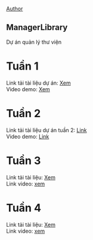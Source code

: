 [Author](https://github.com/nqmgaming/ManagerLibrary)

## ManagerLibrary
Dự án quản lý thư viện <br>
# Tuần 1
Link tải tài liệu dự án: <a href="https://acrobat.adobe.com/id/urn:aaid:sc:AP:baa10abb-aff6-4fd0-8e3e-fe05dce39870">Xem</a> <br/>
Video demo: <a href = "https://www.dropbox.com/scl/fi/v66eg91946n2n66j30k0y/bandicam-2023-09-20-14-18-53-585.mp4?rlkey=pd0h0w4gmwjr8llvvr3631kc1&dl=0">Xem</a> <br>
# Tuần 2 
Link tải tài liệu dự án tuần 2: <a href="https://acrobat.adobe.com/id/urn:aaid:sc:ap:8682b6bf-d132-44d0-b3a2-e02a81e2fa56">Link</a> <br>
Video demo: <a href = "https://www.dropbox.com/scl/fi/9s2zhr94imsztkhcnysmt/bandicam-2023-09-27-13-11-20-623.mp4?rlkey=9nog3sw4o1oaextj5jax5uzsq&dl=0">Link</a>
# Tuần 3
Link tải tài liệu: <a href ="https://acrobat.adobe.com/id/urn:aaid:sc:ap:45c160ff-c81a-44b1-9650-21aa46a514cf">Xem</a> <br>
Link video: <a href="https://www.dropbox.com/scl/fi/z73f8ehxm80r5blkdys8e/Screen-Recording-2023-10-04-at-14.57.12.mov?rlkey=s7khpjfddko10pfs2llsh1wvy&dl=0">xem</a>
# Tuần 4
Link tải tài liệu: <a href ="https://acrobat.adobe.com/id/urn:aaid:sc:ap:45c160ff-c81a-44b1-9650-21aa46a514cf">Xem</a> <br>
Link video: <a href="https://www.dropbox.com/scl/fi/z73f8ehxm80r5blkdys8e/Screen-Recording-2023-10-04-at-14.57.12.mov?rlkey=s7khpjfddko10pfs2llsh1wvy&dl=0">xem</a>
